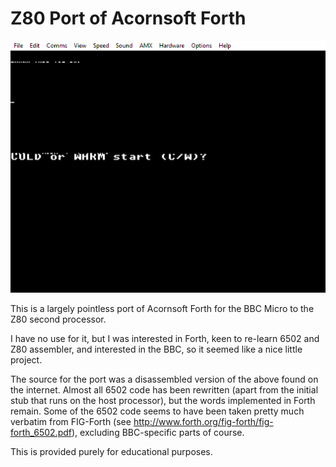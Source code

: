 # Z80 Port of Acornsoft Forth

![](interpret.gif)

This is a largely pointless port of Acornsoft Forth for the BBC Micro to the Z80 second processor.

I have no use for it, but I was interested in Forth, keen to re-learn 6502 and Z80 assembler, and
interested in the BBC, so it seemed like a nice little project.

The source for the port was a disassembled version of the above found on the internet. Almost all
6502 code has been rewritten (apart from the initial stub that runs on the host processor), but
the words implemented in Forth remain. Some of the 6502 code seems to have been taken pretty much
verbatim from FIG-Forth (see http://www.forth.org/fig-forth/fig-forth_6502.pdf), excluding
BBC-specific parts of course.

This is provided purely for educational purposes.
